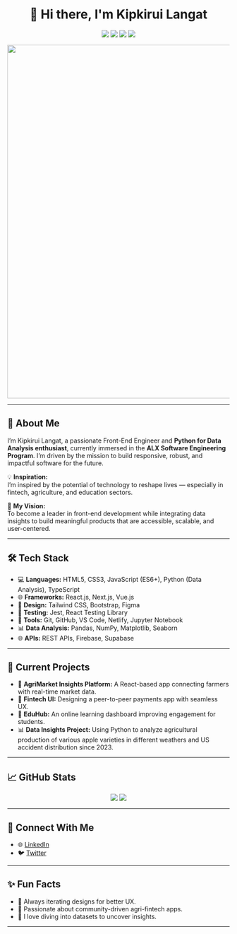 <h1 align="center">👋 Hi there, I'm Kipkirui Langat</h1>

<p align="center">
  <img src="https://img.shields.io/badge/Front--End%20Engineer-ALX%20Africa-blue?style=for-the-badge" />
  <img src="https://img.shields.io/badge/JavaScript-ES6+-yellow?style=for-the-badge&logo=javascript" />
  <img src="https://img.shields.io/badge/React-Developer-blue?style=for-the-badge&logo=react" />
  <img src="https://img.shields.io/badge/Python-Data%20Analysis-green?style=for-the-badge&logo=python" />
</p>

<p align="center">
  <img src="https://raw.githubusercontent.com/Langat18/Langat18/main/kipkirui_langat_tech_banner.png" alt="" width="800"/>
</p>


---

## 🚀 About Me

I’m Kipkirui Langat, a passionate Front-End Engineer and **Python for Data Analysis enthusiast**, currently immersed in the **ALX Software Engineering Program**. I’m driven by the mission to build responsive, robust, and impactful software for the future.

💡 **Inspiration:**  
I’m inspired by the potential of technology to reshape lives — especially in fintech, agriculture, and education sectors.

🌱 **My Vision:**  
To become a leader in front-end development while integrating data insights to build meaningful products that are accessible, scalable, and user-centered.

---

## 🛠️ Tech Stack

- 💻 **Languages:** HTML5, CSS3, JavaScript (ES6+), Python (Data Analysis), TypeScript  
- 🌐 **Frameworks:** React.js, Next.js, Vue.js  
- 🎨 **Design:** Tailwind CSS, Bootstrap, Figma  
- 🧪 **Testing:** Jest, React Testing Library  
- 🔧 **Tools:** Git, GitHub, VS Code, Netlify, Jupyter Notebook  
- 📊 **Data Analysis:** Pandas, NumPy, Matplotlib, Seaborn  
- 🌐 **APIs:** REST APIs, Firebase, Supabase

---

## 🔭 Current Projects

- 🌱 **AgriMarket Insights Platform:** A React-based app connecting farmers with real-time market data.
- 💸 **Fintech UI:** Designing a peer-to-peer payments app with seamless UX.
- 📘 **EduHub:** An online learning dashboard improving engagement for students.
- 📊 **Data Insights Project:** Using Python to analyze agricultural production of various apple varieties in different weathers and US accident distribution since 2023.

---

## 📈 GitHub Stats

<p align="center">
  <img src="https://github-readme-stats.vercel.app/api?username=Langat18&show_icons=true&theme=tokyonight" />
  <img src="https://github-readme-streak-stats.herokuapp.com/?user=Langat18&theme=tokyonight" />
</p>

---

## 🤝 Connect With Me

- 🌐 [LinkedIn](https://www.linkedin.com/in/kipkirui-langat-clement)
- 🐦 [Twitter](https://twitter.com/ClemooZig)

---

## ✨ Fun Facts

- 🔁 Always iterating designs for better UX.
- 🍃 Passionate about community-driven agri-fintech apps.
- 🧠 I love diving into datasets to uncover insights.

---

